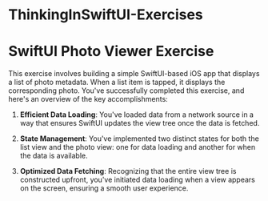 # ThinkingInSwiftUI-Exercises
# SwiftUI Photo Viewer Exercise

This exercise involves building a simple SwiftUI-based iOS app that displays a list of photo metadata. When a list item is tapped, it displays the corresponding photo. You've successfully completed this exercise, and here's an overview of the key accomplishments:

1. **Efficient Data Loading**: You've loaded data from a network source in a way that ensures SwiftUI updates the view tree once the data is fetched.

2. **State Management**: You've implemented two distinct states for both the list view and the photo view: one for data loading and another for when the data is available.

3. **Optimized Data Fetching**: Recognizing that the entire view tree is constructed upfront, you've initiated data loading when a view appears on the screen, ensuring a smooth user experience.
